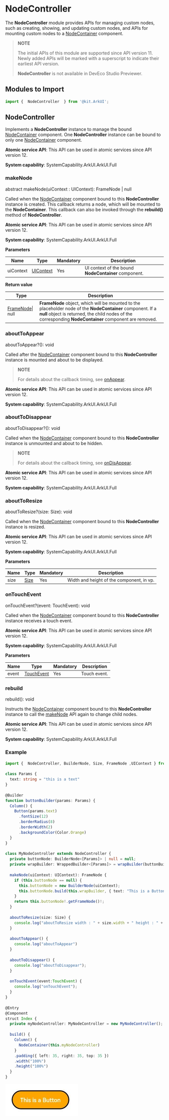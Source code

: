 # NodeController

The **NodeController** module provides APIs for managing custom nodes, such as creating, showing, and updating custom nodes, and APIs for mounting custom nodes to a [NodeContainer](arkui-ts/ts-basic-components-nodecontainer.md#nodecontainer) component.

> **NOTE**
>
> The initial APIs of this module are supported since API version 11. Newly added APIs will be marked with a superscript to indicate their earliest API version.
> 
> **NodeController** is not available in DevEco Studio Previewer.

## Modules to Import

```ts
import {  NodeController  } from '@kit.ArkUI';
```

## NodeController

Implements a **NodeController** instance to manage the bound [NodeContainer](arkui-ts/ts-basic-components-nodecontainer.md#nodecontainer) component. One **NodeController** instance can be bound to only one [NodeContainer](arkui-ts/ts-basic-components-nodecontainer.md#nodecontainer) component.

**Atomic service API**: This API can be used in atomic services since API version 12.

**System capability**: SystemCapability.ArkUI.ArkUI.Full

### makeNode

abstract makeNode(uiContext : UIContext): FrameNode | null

Called when the [NodeContainer](arkui-ts/ts-basic-components-nodecontainer.md#nodecontainer) component bound to this **NodeController** instance is created. This callback returns a node, which will be mounted to the **NodeContainer**.
This callback can also be invoked through the **rebuild()** method of **NodeController**.

**Atomic service API**: This API can be used in atomic services since API version 12.

**System capability**: SystemCapability.ArkUI.ArkUI.Full

**Parameters**

| Name   | Type                                     | Mandatory | Description                                                                                                         |
| --------- | ----------------------------------------- | ---- | ------------------------------------------------------------------------------------------------------------- |
| uiContext | [UIContext](./js-apis-arkui-UIContext.md) | Yes  | UI context of the bound **NodeContainer** component. |

**Return value**

| Type            | Description                                                                                                                                                                                                                                                       |
| ---------------- | ----------------------------------------------------------------------------------------------------------------------------------------------------------------------------------------------------------------------------------------------------------- |
| [FrameNode](./js-apis-arkui-frameNode.md#framenode)\| null | **FrameNode** object, which will be mounted to the placeholder node of the **NodeContainer** component. If a **null** object is returned, the child nodes of the corresponding **NodeContainer** component are removed. |

### aboutToAppear

aboutToAppear?(): void

Called after the [NodeContainer](arkui-ts/ts-basic-components-nodecontainer.md#nodecontainer) component bound to this **NodeController** instance is mounted and about to be displayed.

> **NOTE**
>
> For details about the callback timing, see [onAppear](arkui-ts/ts-universal-events-show-hide.md#onappear).

**Atomic service API**: This API can be used in atomic services since API version 12.

**System capability**: SystemCapability.ArkUI.ArkUI.Full

### aboutToDisappear

aboutToDisappear?(): void

Called when the [NodeContainer](arkui-ts/ts-basic-components-nodecontainer.md#nodecontainer) component bound to this **NodeController** instance is unmounted and about to be hidden.

> **NOTE**
>
> For details about the callback timing, see [onDisAppear](arkui-ts/ts-universal-events-show-hide.md#ondisappear).

**Atomic service API**: This API can be used in atomic services since API version 12.

**System capability**: SystemCapability.ArkUI.ArkUI.Full

### aboutToResize

aboutToResize?(size: Size): void

Called when the [NodeContainer](arkui-ts/ts-basic-components-nodecontainer.md#nodecontainer) component bound to this **NodeController** instance is resized.

**Atomic service API**: This API can be used in atomic services since API version 12.

**System capability**: SystemCapability.ArkUI.ArkUI.Full

**Parameters**

| Name | Type                                    | Mandatory | Description                                    |
| ------ | ---------------------------------------- | ---- | ---------------------------------------- |
| size   | [Size](./js-apis-arkui-graphics.md#size) | Yes  | Width and height of the component, in vp. |

### onTouchEvent

onTouchEvent?(event: TouchEvent): void

Called when the [NodeContainer](arkui-ts/ts-basic-components-nodecontainer.md#nodecontainer) component bound to this **NodeController** instance receives a touch event.

**Atomic service API**: This API can be used in atomic services since API version 12.

**System capability**: SystemCapability.ArkUI.ArkUI.Full

**Parameters**

| Name | Type                                                                     | Mandatory | Description      |
| ------ | ------------------------------------------------------------------------- | ---- | ---------- |
| event  | [TouchEvent](arkui-ts/ts-universal-events-touch.md#touchevent)  | Yes  | Touch event. |

### rebuild

rebuild(): void

Instructs the [NodeContainer](arkui-ts/ts-basic-components-nodecontainer.md#nodecontainer) component bound to this **NodeController** instance to call the [makeNode](#makenode) API again to change child nodes.

**Atomic service API**: This API can be used in atomic services since API version 12.

**System capability**: SystemCapability.ArkUI.ArkUI.Full

### Example

```ts
import {  NodeController, BuilderNode, Size, FrameNode ,UIContext } from '@kit.ArkUI';

class Params {
  text: string = "this is a text"
}

@Builder
function buttonBuilder(params: Params) {
  Column() {
    Button(params.text)
      .fontSize(12)
      .borderRadius(8)
      .borderWidth(2)
      .backgroundColor(Color.Orange)
  }
}

class MyNodeController extends NodeController {
  private buttonNode: BuilderNode<[Params]> | null = null;
  private wrapBuilder: WrappedBuilder<[Params]> = wrapBuilder(buttonBuilder);

  makeNode(uiContext: UIContext): FrameNode {
    if (this.buttonNode == null) {
      this.buttonNode = new BuilderNode(uiContext);
      this.buttonNode.build(this.wrapBuilder, { text: "This is a Button" })
    }
    return this.buttonNode!.getFrameNode()!;
  }

  aboutToResize(size: Size) {
    console.log("aboutToResize width : " + size.width + " height : " + size.height)
  }

  aboutToAppear() {
    console.log("aboutToAppear")
  }

  aboutToDisappear() {
    console.log("aboutToDisappear");
  }

  onTouchEvent(event:TouchEvent) {
    console.log("onTouchEvent");
  }
}

@Entry
@Component
struct Index {
  private myNodeController: MyNodeController = new MyNodeController();

  build() {
    Column() {
      NodeContainer(this.myNodeController)
    }
    .padding({ left: 35, right: 35, top: 35 })
    .width("100%")
    .height("100%")
  }
}
```
![patternlock](figures/node_controller.jpg)

